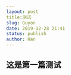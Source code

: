 ```yaml
---
layout: post
title:测试 
slug: Guyon
date: 2019-12-28 21:41
status: publish
author: Han
---
```

## 这是第一篇测试
